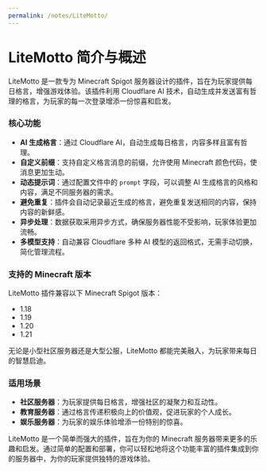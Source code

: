 ```yaml
---
permalink: /notes/LiteMotto/
---
```


# LiteMotto 简介与概述

LiteMotto 是一款专为 Minecraft Spigot 服务器设计的插件，旨在为玩家提供每日格言，增强游戏体验。该插件利用 Cloudflare AI 技术，自动生成并发送富有哲理的格言，为玩家的每一次登录增添一份惊喜和启发。

### 核心功能

- **AI 生成格言**：通过 Cloudflare AI，自动生成每日格言，内容多样且富有哲理。
- **自定义前缀**：支持自定义格言消息的前缀，允许使用 Minecraft 颜色代码，使消息更加生动。
- **动态提示词**：通过配置文件中的 `prompt` 字段，可以调整 AI 生成格言的风格和内容，满足不同服务器的需求。
- **避免重复**：插件会自动记录最近生成的格言，避免重复发送相同的内容，保持内容的新鲜感。
- **异步处理**：数据获取采用异步方式，确保服务器性能不受影响，玩家体验更加流畅。
- **多模型支持**：自动兼容 Cloudflare 多种 AI 模型的返回格式，无需手动切换，简化管理流程。

### 支持的 Minecraft 版本

LiteMotto 插件兼容以下 Minecraft Spigot 版本：
- 1.18
- 1.19
- 1.20
- 1.21

无论是小型社区服务器还是大型公服，LiteMotto 都能完美融入，为玩家带来每日的智慧启迪。

### 适用场景

- **社区服务器**：为玩家提供每日格言，增强社区的凝聚力和互动性。
- **教育服务器**：通过格言传递积极向上的价值观，促进玩家的个人成长。
- **娱乐服务器**：为玩家的娱乐体验增添一份特别的惊喜。

LiteMotto 是一个简单而强大的插件，旨在为你的 Minecraft 服务器带来更多的乐趣和启发。通过简单的配置和部署，你可以轻松地将这个功能丰富的插件集成到你的服务器中，为你的玩家提供独特的游戏体验。